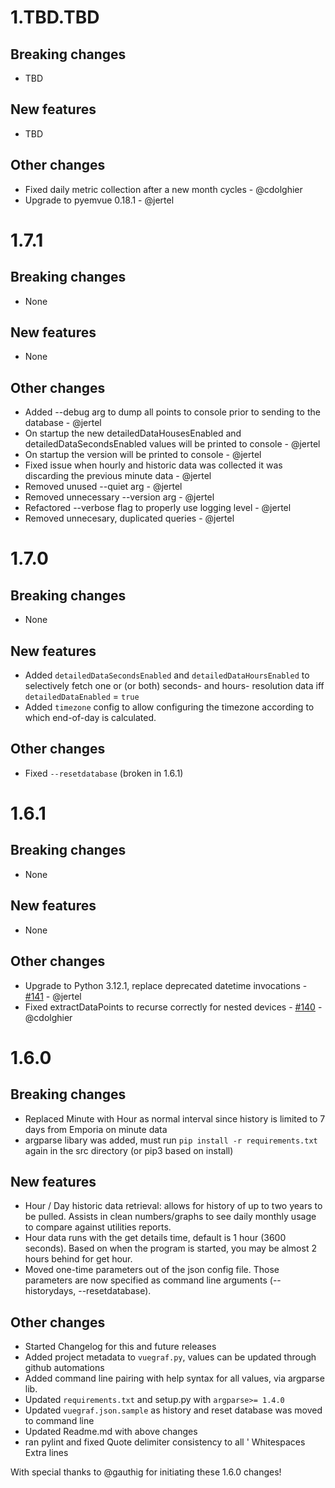 # 1.TBD.TBD

## Breaking changes
- TBD

## New features
- TBD

## Other changes
- Fixed daily metric collection after a new month cycles - @cdolghier
- Upgrade to pyemvue 0.18.1 - @jertel

# 1.7.1

## Breaking changes
- None

## New features
- None

## Other changes
- Added --debug arg to dump all points to console prior to sending to the database - @jertel
- On startup the new detailedDataHousesEnabled and detailedDataSecondsEnabled values will be printed to console - @jertel
- On startup the version will be printed to console - @jertel
- Fixed issue when hourly and historic data was collected it was discarding the previous minute data - @jertel
- Removed unused --quiet arg - @jertel
- Removed unnecessary --version arg - @jertel
- Refactored --verbose flag to properly use logging level - @jertel
- Removed unnecesary, duplicated queries - @jertel

# 1.7.0

## Breaking changes
- None

## New features
- Added `detailedDataSecondsEnabled` and `detailedDataHoursEnabled` to selectively fetch one or (or both) seconds- and hours- resolution data iff `detailedDataEnabled` = `true`
- Added `timezone` config to allow configuring the timezone according to which end-of-day is calculated.

## Other changes
- Fixed `--resetdatabase` (broken in 1.6.1)

# 1.6.1

## Breaking changes

- None

## New features

- None

## Other changes

- Upgrade to Python 3.12.1, replace deprecated datetime invocations - [#141](https://github.com/jertel/vuegraf/pull/141) - @jertel
- Fixed extractDataPoints to recurse correctly for nested devices - [#140](https://github.com/jertel/vuegraf/pull/140) - @cdolghier

# 1.6.0

## Breaking changes
- Replaced Minute with Hour as normal interval since history is limited to 7 days from Emporia on minute data
- argparse libary was added, must run `pip install -r requirements.txt` again in the src directory  (or pip3 based on install)

## New features
- Hour / Day historic data retrieval: allows for history of up to two years to be pulled. Assists in clean numbers/graphs to see daily monthly usage to compare against utilities reports.  
- Hour data runs with the get details time, default is 1 hour (3600 seconds).  Based on when the program is started, you may be almost 2 hours behind for get hour.
- Moved one-time parameters out of the json config file. Those parameters are now specified as command line arguments (--historydays, --resetdatabase).

## Other changes
- Started Changelog for this and future releases
- Added project metadata to `vuegraf.py`, values can be updated through github automations
- Added command line pairing with help syntax for all values, via argparse lib.
- Updated `requirements.txt` and setup.py with `argparse>= 1.4.0`
- Updated `vuegraf.json.sample` as history and reset database was moved to command line
- Updated Readme.md with above changes
- ran pylint and fixed
    Quote delimiter consistency to all '
    Whitespaces
    Extra lines

With special thanks to @gauthig for initiating these 1.6.0 changes!
